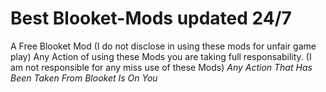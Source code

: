 # Best Blooket-Mods updated 24/7
A Free Blooket Mod
(I do not disclose in using these mods for unfair game play)
Any Action of using these Mods you are taking full responsability.
(I am not responsible for any miss use of these Mods)
*Any Action That Has Been Taken From Blooket Is On You*
